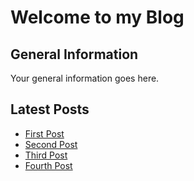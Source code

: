 <div class="home">
  <h1>Welcome to my Blog</h1>

  <section class="general-info">
    <h2>General Information</h2>
    <p>Your general information goes here.</p>
  </section>

  <section class="latest-posts">
    <h2>Latest Posts</h2>
    <ul>
      <li><a href="https://23w-gbac.github.io/NastLenBlog/First_Post">First Post</a></li>
      <li><a href="/second_post">Second Post</a></li>
      <li><a href="/third_post">Third Post</a></li>
      <li><a href="/fourth_post">Fourth Post</a></li>
    </ul>
  </section>
</div>

